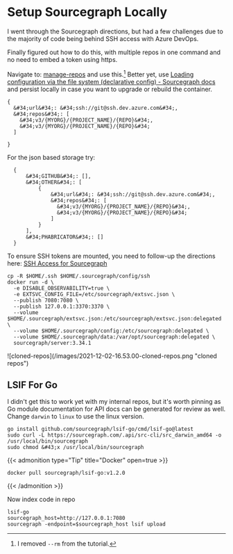 # Setup Sourcegraph Locally


I went through the Sourcegraph directions, but had a few challenges due to the majority of code being behind SSH access with Azure DevOps.

Finally figured out how to do this, with multiple repos in one command and no need to embed a token using https.

Navigate to: [manage-repos](http://localhost:7080/site-admin/repositories) and use this.[^changes]
Better yet, use [Loading configuration via the file system (declarative config) - Sourcegraph docs](https://docs.sourcegraph.com/admin/config/advanced_config_file) and persist locally in case you want to upgrade or rebuild the container.

    {
      &#34;url&#34;: &#34;ssh://git@ssh.dev.azure.com&#34;,
      &#34;repos&#34;: [
        &#34;v3/{MYORG}/{PROJECT_NAME}/{REPO}&#34;,
        &#34;v3/{MYORG}/{PROJECT_NAME}/{REPO}&#34;
      ]

    }

For the json based storage try:

      {
          &#34;GITHUB&#34;: [],
          &#34;OTHER&#34;: [
              {
                  &#34;url&#34;: &#34;ssh://git@ssh.dev.azure.com&#34;,
                  &#34;repos&#34;: [
                    &#34;v3/{MYORG}/{PROJECT_NAME}/{REPO}&#34;,
                    &#34;v3/{MYORG}/{PROJECT_NAME}/{REPO}&#34;
                  ]
              }
          ],
          &#34;PHABRICATOR&#34;: []
      }

To ensure SSH tokens are mounted, you need to follow-up the directions here: [SSH Access for Sourcegraph](https://docs.sourcegraph.com/admin/install/docker/operations#ssh-authentication-config-keys-known-hosts)

    cp -R $HOME/.ssh $HOME/.sourcegraph/config/ssh
    docker run -d \
      -e DISABLE_OBSERVABILITY=true \
      -e EXTSVC_CONFIG_FILE=/etc/sourcegraph/extsvc.json \
      --publish 7080:7080 \
      --publish 127.0.0.1:3370:3370 \
      --volume $HOME/.sourcegraph/extsvc.json:/etc/sourcegraph/extsvc.json:delegated \
      --volume $HOME/.sourcegraph/config:/etc/sourcegraph:delegated \
      --volume $HOME/.sourcegraph/data:/var/opt/sourcegraph:delegated \
      sourcegraph/server:3.34.1

![cloned-repos](/images/2021-12-02-16.53.00-cloned-repos.png &#34;cloned repos&#34;)

## LSIF For Go

I didn&#39;t get this to work yet with my internal repos, but it&#39;s worth pinning as Go module documentation for API docs can be generated for review as well.
Change `darwin` to `linux` to use the linux version.

    go install github.com/sourcegraph/lsif-go/cmd/lsif-go@latest
    sudo curl -L https://sourcegraph.com/.api/src-cli/src_darwin_amd64 -o /usr/local/bin/sourcegraph
    sudo chmod &#43;x /usr/local/bin/sourcegraph

{{&lt; admonition type=&#34;Tip&#34; title=&#34;Docker&#34; open=true &gt;}}

    docker pull sourcegraph/lsif-go:v1.2.0

{{&lt; /admonition &gt;}}

Now index code in repo

    lsif-go
    sourcegraph_host=http://127.0.0.1:7080
    sourcegraph -endpoint=$sourcegraph_host lsif upload

[^changes]: I removed `--rm` from the tutorial.

